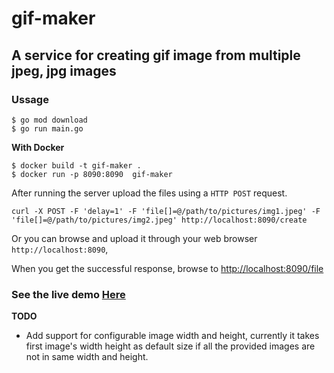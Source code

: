 # gif-maker 

## A service for creating gif image from multiple jpeg, jpg images


### Ussage

`$ go mod download`<br/>
`$ go run main.go`

**With Docker** 

`$ docker build -t gif-maker . `<br/>
`$ docker run -p 8090:8090  gif-maker` 


After running the server upload the files using a `HTTP POST` request.
&nbsp;

`curl -X POST -F 'delay=1' -F 'file[]=@/path/to/pictures/img1.jpeg' -F 'file[]=@/path/to/pictures/img2.jpeg' http://localhost:8090/create`

Or you can browse and upload it through your web browser `http://localhost:8090`,    

When you get the successful response, browse to [http://localhost:8090/file](http://localhost:8090/file) 

### See the live demo [Here](https://cryptic-gorge-21126.herokuapp.com) 


**TODO** 
- Add support for configurable image width and height, currently it takes first image's width height as default size if all the provided images are not in same width and height. 

   
